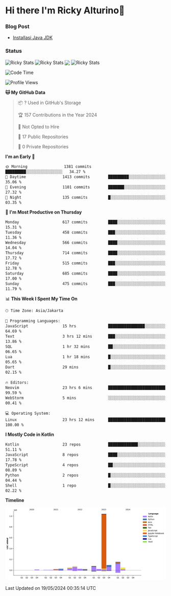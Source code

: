 # Hi there I'm Ricky Alturino👋

### Blog Post

<!-- BLOG-POST-LIST:START -->

- [Installasi Java JDK](https://onirutla.medium.com/installasi-java-jdk-ec701beeb5cb?source=rss-d9d81c918cc9------2)
<!-- BLOG-POST-LIST:END -->

### Status

<img align="center" alt="Ricky Stats" src="https://github-readme-stats.vercel.app/api?username=Alturino&theme=dark&show_icons=true&hide_border=false" />
<img align="center" alt="Ricky Stats" src="https://github-readme-stats.vercel.app/api/top-langs/?username=Alturino&theme=dark&show_icons=true&layout=compact"/>
<img align="center" width="640px" src="https://github-readme-stats.vercel.app/api/wakatime?username=Alturino&layout=compact&hide_border=true&theme=dark">
<img align="center" alt="Ricky Stats" src="https://leetcard.jacoblin.cool/onirutla?border=0&radius=20&ext=activity"/>

<!--START_SECTION:waka-->
![Code Time](http://img.shields.io/badge/Code%20Time-306%20hrs%2040%20mins-blue)

![Profile Views](http://img.shields.io/badge/Profile%20Views-0-blue)

**🐱 My GitHub Data** 

> 📦 ? Used in GitHub's Storage 
 > 
> 🏆 157 Contributions in the Year 2024
 > 
> 🚫 Not Opted to Hire
 > 
> 📜 17 Public Repositories 
 > 
> 🔑 0 Private Repositories 
 > 
**I'm an Early 🐤** 

```text
🌞 Morning                1381 commits        █████████░░░░░░░░░░░░░░░░   34.27 % 
🌆 Daytime                1413 commits        █████████░░░░░░░░░░░░░░░░   35.06 % 
🌃 Evening                1101 commits        ███████░░░░░░░░░░░░░░░░░░   27.32 % 
🌙 Night                  135 commits         █░░░░░░░░░░░░░░░░░░░░░░░░   03.35 % 
```
📅 **I'm Most Productive on Thursday** 

```text
Monday                   617 commits         ████░░░░░░░░░░░░░░░░░░░░░   15.31 % 
Tuesday                  458 commits         ███░░░░░░░░░░░░░░░░░░░░░░   11.36 % 
Wednesday                566 commits         ████░░░░░░░░░░░░░░░░░░░░░   14.04 % 
Thursday                 714 commits         ████░░░░░░░░░░░░░░░░░░░░░   17.72 % 
Friday                   515 commits         ███░░░░░░░░░░░░░░░░░░░░░░   12.78 % 
Saturday                 685 commits         ████░░░░░░░░░░░░░░░░░░░░░   17.00 % 
Sunday                   475 commits         ███░░░░░░░░░░░░░░░░░░░░░░   11.79 % 
```


📊 **This Week I Spent My Time On** 

```text
🕑︎ Time Zone: Asia/Jakarta

💬 Programming Languages: 
JavaScript               15 hrs              ████████████████░░░░░░░░░   64.69 % 
Text                     3 hrs 12 mins       ███░░░░░░░░░░░░░░░░░░░░░░   13.86 % 
SQL                      1 hr 32 mins        ██░░░░░░░░░░░░░░░░░░░░░░░   06.65 % 
Lua                      1 hr 18 mins        █░░░░░░░░░░░░░░░░░░░░░░░░   05.65 % 
Dart                     29 mins             █░░░░░░░░░░░░░░░░░░░░░░░░   02.15 % 

🔥 Editors: 
Neovim                   23 hrs 6 mins       █████████████████████████   99.59 % 
WebStorm                 5 mins              ░░░░░░░░░░░░░░░░░░░░░░░░░   00.41 % 

💻 Operating System: 
Linux                    23 hrs 12 mins      █████████████████████████   100.00 % 
```

**I Mostly Code in Kotlin** 

```text
Kotlin                   23 repos            █████████████░░░░░░░░░░░░   51.11 % 
JavaScript               8 repos             ████░░░░░░░░░░░░░░░░░░░░░   17.78 % 
TypeScript               4 repos             ██░░░░░░░░░░░░░░░░░░░░░░░   08.89 % 
Python                   2 repos             █░░░░░░░░░░░░░░░░░░░░░░░░   04.44 % 
Shell                    1 repo              █░░░░░░░░░░░░░░░░░░░░░░░░   02.22 % 
```



**Timeline**

![Lines of Code chart](https://raw.githubusercontent.com/Alturino/Alturino/main/assets/bar_graph.png)


 Last Updated on 19/05/2024 00:35:14 UTC
<!--END_SECTION:waka-->
